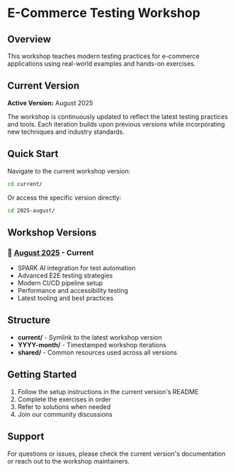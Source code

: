 # E-Commerce Testing Workshop

## Overview

This workshop teaches modern testing practices for e-commerce applications using real-world examples and hands-on exercises.

## Current Version

**Active Version:** August 2025

The workshop is continuously updated to reflect the latest testing practices and tools. Each iteration builds upon previous versions while incorporating new techniques and industry standards.

## Quick Start

Navigate to the current workshop version:

```bash
cd current/
```

Or access the specific version directly:

```bash
cd 2025-august/
```

## Workshop Versions

### 🔴 [August 2025](./2025-august/) - Current

- SPARK AI integration for test automation
- Advanced E2E testing strategies
- Modern CI/CD pipeline setup
- Performance and accessibility testing
- Latest tooling and best practices

## Structure

- **current/** - Symlink to the latest workshop version
- **YYYY-month/** - Timestamped workshop iterations
- **shared/** - Common resources used across all versions

## Getting Started

1. Follow the setup instructions in the current version's README
2. Complete the exercises in order
3. Refer to solutions when needed
4. Join our community discussions

## Support

For questions or issues, please check the current version's documentation or reach out to the workshop maintainers.
